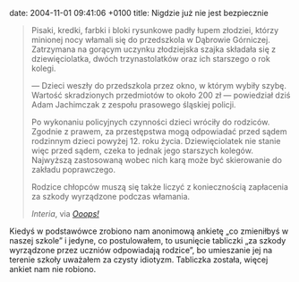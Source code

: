 date: 2004-11-01 09:41:06 +0100
title: Nigdzie już nie jest bezpiecznie

> Pisaki, kredki, farbki i bloki rysunkowe padły łupem złodziei, którzy minionej nocy włamali się do przedszkola w Dąbrowie Górniczej. Zatrzymana na gorącym uczynku złodziejska szajka składała się z dziewięciolatka, dwóch trzynastolatków oraz ich starszego o rok kolegi.
>
> — Dzieci weszły do przedszkola przez okno, w którym wybiły szybę. Wartość skradzionych przedmiotów to około 200 zł — powiedział dziś Adam Jachimczak z zespołu prasowego śląskiej policji.
>
> Po wykonaniu policyjnych czynności dzieci wróciły do rodziców. Zgodnie z prawem, za przestępstwa mogą odpowiadać przed sądem rodzinnym dzieci powyżej 12. roku życia. Dziewięciolatek nie stanie więc przed sądem, czeka to jednak jego starszych kolegów. Najwyższą zastosowaną wobec nich karą może być skierowanie do zakładu poprawczego.
>
> Rodzice chłopców muszą się także liczyć z koniecznością zapłacenia za szkody wyrządzone podczas włamania.
>
> <cite>Interia</cite>, via <cite>[Ooops!](http://www.ooops.pl/blog/ 'blog ’n’ golb')</cite>

Kiedyś w podstawówce zrobiono nam anonimową ankietę „co zmieniłbyś w naszej szkole” i jedyne, co postulowałem, to usunięcie tabliczki „za szkody wyrządzone przez uczniów odpowiadają rodzice”, bo umieszanie jej na terenie szkoły uważałem za czysty idiotyzm. Tabliczka została, więcej ankiet nam nie robiono.
